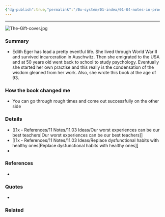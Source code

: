 ```yaml
---
{"dg-publish":true,"permalink":"/0x-system/01-index/01-04-notes-in-process/in-progress-the-gift-12-lessons-to-save-your-life-edith-eger/","title":"(In progress) The Gift - 12 Lessons to save your life -","dgShowBacklinks":false}
---
```


---
![The-Gift-cover.jpg](/img/user/0x%20-%20System/01%20Index/01.04%20Notes%20in%20process/The-Gift-cover.jpg)
### Summary
- Edith Eger has lead a pretty eventful life. She lived through World War II and survived incarceration in Auschwitz. Then she emigrated to the USA and at 50 years old went back to school to study psychology. Eventually she started her own practise and this really is the condensation of the wisdom gleaned from her work. Also, she wrote this book at the age of 93.

### How the book changed me
- You can go through rough times and come out successfully on the other side

### Details
- [[1x - References/11 Notes/11.03 Ideas/Our worst experiences can be our best teachers\|Our worst experiences can be our best teachers]]
- [[1x - References/11 Notes/11.03 Ideas/Replace dysfunctional habits with healthy ones\|Replace dysfunctional habits with healthy ones]]
- 
### References
- 

### Quotes
- 

### Related

